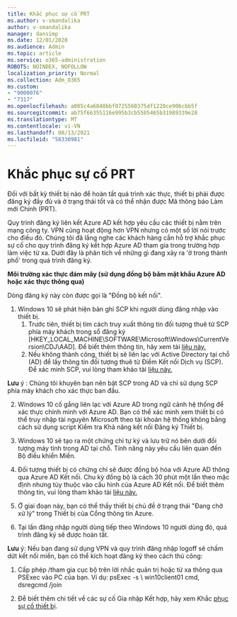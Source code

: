 ```yaml
---
title: Khắc phục sự cố PRT
ms.author: v-smandalika
author: v-smandalika
manager: dansimp
ms.date: 12/01/2020
ms.audience: Admin
ms.topic: article
ms.service: o365-administration
ROBOTS: NOINDEX, NOFOLLOW
localization_priority: Normal
ms.collection: Adm_O365
ms.custom:
- "9000076"
- "7317"
ms.openlocfilehash: a005c4a6848bbf0725560375df1220ce906cbb5f
ms.sourcegitcommit: ab75f66355116e995b3cb5505465b31989339e28
ms.translationtype: MT
ms.contentlocale: vi-VN
ms.lasthandoff: 08/13/2021
ms.locfileid: "58330981"
---
```

# <a name="troubleshoot-prt-issue"></a>Khắc phục sự cố PRT

Đối với bất kỳ thiết bị nào để hoàn tất quá trình xác thực, thiết bị phải được đăng ký đầy đủ và ở trạng thái tốt và có thể nhận được Mã thông báo Làm mới Chính (PRT).

Quy trình đăng ký liên kết Azure AD kết hợp yêu cầu các thiết bị nằm trên mạng công ty. VPN cũng hoạt động hơn VPN nhưng có một số lời nói trước cho điều đó. Chúng tôi đã lắng nghe các khách hàng cần hỗ trợ khắc phục sự cố cho quy trình đăng ký kết hợp Azure AD tham gia trong trường hợp làm việc từ xa. Dưới đây là phân tích về những gì đang xảy ra 'ở trong thành phố' trong quá trình đăng ký.

**Môi trường xác thực đám mây (sử dụng đồng bộ băm mật khẩu Azure AD hoặc xác thực thông qua)**

Dòng đăng ký này còn được gọi là "Đồng bộ kết nối".

1. Windows 10 sẽ phát hiện bản ghi SCP khi người dùng đăng nhập vào thiết bị.
    1. Trước tiên, thiết bị tìm cách truy xuất thông tin đối tượng thuê từ SCP phía máy khách trong sổ đăng ký [HKEY_LOCAL_MACHINE\SOFTWARE\Microsoft\Windows\CurrentVersion\CDJ\AAD]. Để biết thêm thông tin, hãy xem tài [liệu này.](https://docs.microsoft.com/azure/active-directory/devices/hybrid-azuread-join-control)
    2. Nếu không thành công, thiết bị sẽ liên lạc với Active Directory tại chỗ (AD) để lấy thông tin đối tượng thuê từ Điểm Kết nối Dịch vụ (SCP). Để xác minh SCP, vui lòng tham khảo tài [liệu này.](https://docs.microsoft.com/azure/active-directory/devices/hybrid-azuread-join-manual#configure-a-service-connection-point) 

**Lưu** ý : Chúng tôi khuyên bạn nên bật SCP trong AD và chỉ sử dụng SCP phía máy khách cho xác thực ban đầu.

2. Windows 10 cố gắng liên lạc với Azure AD trong ngữ cảnh hệ thống để xác thực chính mình với Azure AD. Bạn có thể xác minh xem thiết bị có thể truy nhập tài nguyên Microsoft theo tài khoản hệ thống không bằng cách sử dụng script Kiểm tra Khả năng kết nối Đăng ký Thiết bị.

3. Windows 10 sẽ tạo ra một chứng chỉ tự ký và lưu trữ nó bên dưới đối tượng máy tính trong AD tại chỗ. Tính năng này yêu cầu liên quan đến Bộ điều khiển Miền.

4. Đối tượng thiết bị có chứng chỉ sẽ được đồng bộ hóa với Azure AD thông qua Azure AD Kết nối. Chu kỳ đồng bộ là cách 30 phút một lần theo mặc định nhưng tùy thuộc vào cấu hình của Azure AD Kết nối. Để biết thêm thông tin, vui lòng tham khảo tài [liệu này.](https://docs.microsoft.com/azure/active-directory/hybrid/how-to-connect-sync-configure-filtering#organizational-unitbased-filtering)

5. Ở giai đoạn này, bạn có thể thấy thiết bị chủ đề ở trạng thái "Đang chờ xử lý" trong Thiết bị của Cổng thông tin Azure.

6. Tại lần đăng nhập người dùng tiếp theo Windows 10 người dùng đó, quá trình đăng ký sẽ được hoàn tất. 

**Lưu** ý: Nếu bạn đang sử dụng VPN và quy trình đăng nhập logoff sẽ chấm dứt kết nối miền, bạn có thể kích hoạt đăng ký theo cách thủ công:
 1. Cấp phép /tham gia cục bộ trên lời nhắc quản trị hoặc từ xa thông qua PSExec vào PC của bạn. Ví dụ: psExec -s \\ win10client01 cmd, dsregcmd /join

 2. Để biết thêm chi tiết về các sự cố Gia nhập Kết hợp, hãy xem Khắc [phục sự cố thiết bị](https://techcommunity.microsoft.com/t5/azure-active-directory-identity/azure-ad-mailbag-frequent-questions-about-using-device-based/ba-p/1257344).
